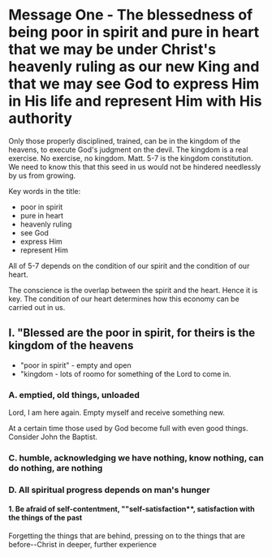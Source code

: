 # Message One - The blessedness of being poor in spirit and pure in heart that we may be under Christ's heavenly ruling as our new King and that we may see God to express Him in His life and represent Him with His authority

Only those properly disciplined, trained, can be in the kingdom of the heavens, to execute God's judgment on the devil. The kingdom is a real exercise. No exercise, no kingdom. Matt. 5-7 is the kingdom constitution. We need to know this that this seed in us would not be hindered needlessly by us from growing.

Key words in the title:
- poor in spirit
- pure in heart
- heavenly ruling
- see God
- express Him
- represent Him

All of 5-7 depends on the condition of our spirit and the condition of our heart.

The conscience is the overlap between the spirit and the heart. Hence it is key. The condition of our heart determines how this economy can be carried out in us.

## I. "Blessed are the **poor in spirit**, for theirs is the **kingdom** of the heavens

- "poor in spirit" - empty and open
- "kingdom - lots of roomo for something of the Lord to come in.

### A. emptied, old things, unloaded

Lord, I am here again. Empty myself and receive something new.

At a certain time those used by God become full with even good things. Consider John the Baptist.

### C. humble, acknowledging we have nothing, know nothing, can do nothing, are nothing

### D. All spiritual progress depends on man's **hunger**

#### 1. Be afraid of **self-contentment**, ""self-satisfaction**, **satisfaction with the things of the past**

Forgetting the things that are behind, pressing on to the things that are before--Christ in deeper, further experience
